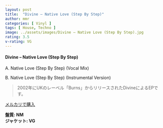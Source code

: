 ```yaml
---
layout: post
title:  "Divine – Native Love (Step By Step)"
author: mmr
categories: [ Vinyl ]
tags: [ House, Techno ]
image: ../assets/images/Divine – Native Love (Step By Step).jpg
rating: 3.5
v-rating: VG
---
```


#### Divine – Native Love (Step By Step)

A. Native Love (Step By Step) (Vocal Mix)

B. Native Love (Step By Step) (Instrumental Version)

> 2002年にUKのレーベル「Burns」からリリースされたDivineによるEPです。


[メルカリで購入](https://jp.mercari.com/item/m81787621079)

<div class="mt-4 mb-4 d-flex align-items-center">
<strong class="mr-1">盤質: NM</strong>
</div>
<div class="mt-4 mb-4 d-flex align-items-center">
<strong class="mr-1">ジャケット: VG</strong>
</div>
